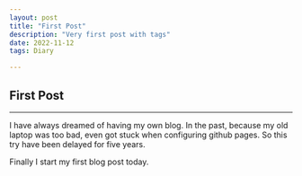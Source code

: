 ```yaml
---
layout: post
title: "First Post"
description: "Very first post with tags"
date: 2022-11-12
tags: Diary

---
```




## First Post

---

I have always dreamed of having my own blog.
In the past, because my old laptop was too bad, even got stuck when configuring github pages.
So this try have been delayed for five years.

Finally I start my first blog post today.

